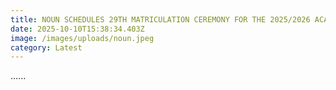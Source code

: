 ```yaml
---
title: NOUN SCHEDULES 29TH MATRICULATION CEREMONY FOR THE 2025/2026 ACADEMIC SESSION
date: 2025-10-10T15:38:34.403Z
image: /images/uploads/noun.jpeg
category: Latest
---
```

.﻿.....